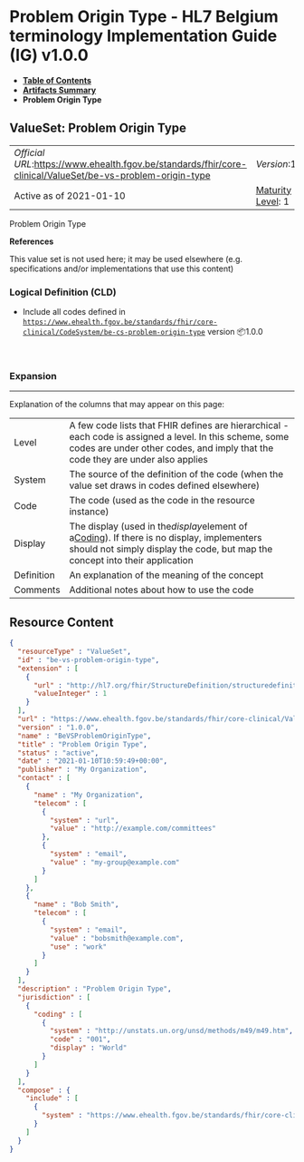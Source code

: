 # Problem Origin Type - HL7 Belgium terminology Implementation Guide (IG) v1.0.0

* [**Table of Contents**](toc.md)
* [**Artifacts Summary**](artifacts.md)
* **Problem Origin Type**

## ValueSet: Problem Origin Type 

| | | |
| :--- | :--- | :--- |
| *Official URL*:https://www.ehealth.fgov.be/standards/fhir/core-clinical/ValueSet/be-vs-problem-origin-type | *Version*:1.0.0 | |
| Active as of 2021-01-10 | [Maturity Level](http://hl7.org/fhir/versions.html#maturity): 1 | *Computable Name*:BeVSProblemOriginType |

 
Problem Origin Type 

 **References** 

This value set is not used here; it may be used elsewhere (e.g. specifications and/or implementations that use this content)

### Logical Definition (CLD)

* Include all codes defined in [`https://www.ehealth.fgov.be/standards/fhir/core-clinical/CodeSystem/be-cs-problem-origin-type`](CodeSystem-be-cs-problem-origin-type.md) version 📦1.0.0

 

### Expansion

-------

 Explanation of the columns that may appear on this page: 

| | |
| :--- | :--- |
| Level | A few code lists that FHIR defines are hierarchical - each code is assigned a level. In this scheme, some codes are under other codes, and imply that the code they are under also applies |
| System | The source of the definition of the code (when the value set draws in codes defined elsewhere) |
| Code | The code (used as the code in the resource instance) |
| Display | The display (used in the*display*element of a[Coding](http://hl7.org/fhir/R4/datatypes.html#Coding)). If there is no display, implementers should not simply display the code, but map the concept into their application |
| Definition | An explanation of the meaning of the concept |
| Comments | Additional notes about how to use the code |



## Resource Content

```json
{
  "resourceType" : "ValueSet",
  "id" : "be-vs-problem-origin-type",
  "extension" : [
    {
      "url" : "http://hl7.org/fhir/StructureDefinition/structuredefinition-fmm",
      "valueInteger" : 1
    }
  ],
  "url" : "https://www.ehealth.fgov.be/standards/fhir/core-clinical/ValueSet/be-vs-problem-origin-type",
  "version" : "1.0.0",
  "name" : "BeVSProblemOriginType",
  "title" : "Problem Origin Type",
  "status" : "active",
  "date" : "2021-01-10T10:59:49+00:00",
  "publisher" : "My Organization",
  "contact" : [
    {
      "name" : "My Organization",
      "telecom" : [
        {
          "system" : "url",
          "value" : "http://example.com/committees"
        },
        {
          "system" : "email",
          "value" : "my-group@example.com"
        }
      ]
    },
    {
      "name" : "Bob Smith",
      "telecom" : [
        {
          "system" : "email",
          "value" : "bobsmith@example.com",
          "use" : "work"
        }
      ]
    }
  ],
  "description" : "Problem Origin Type",
  "jurisdiction" : [
    {
      "coding" : [
        {
          "system" : "http://unstats.un.org/unsd/methods/m49/m49.htm",
          "code" : "001",
          "display" : "World"
        }
      ]
    }
  ],
  "compose" : {
    "include" : [
      {
        "system" : "https://www.ehealth.fgov.be/standards/fhir/core-clinical/CodeSystem/be-cs-problem-origin-type"
      }
    ]
  }
}

```
